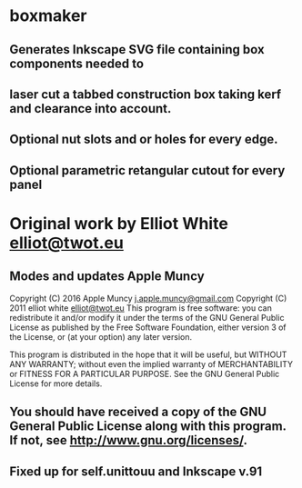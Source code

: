 boxmaker
===
Generates Inkscape SVG file containing box components needed to
---
laser cut a tabbed construction box taking kerf and clearance into account.
---
Optional nut slots and or holes for every edge.
---
Optional parametric retangular cutout for every panel 
---
Original work by Elliot White   elliot@twot.eu
===
Modes and updates Apple Muncy 
---
Copyright (C) 2016 Apple Muncy    j.apple.muncy@gmail.com
Copyright (C) 2011 elliot white   elliot@twot.eu
This program is free software: you can redistribute it and/or modify
it under the terms of the GNU General Public License as published by
the Free Software Foundation, either version 3 of the License, or
(at your option) any later version.

This program is distributed in the hope that it will be useful,
but WITHOUT ANY WARRANTY; without even the implied warranty of
MERCHANTABILITY or FITNESS FOR A PARTICULAR PURPOSE.  See the
GNU General Public License for more details.

You should have received a copy of the GNU General Public License
along with this program.  If not, see <http://www.gnu.org/licenses/>.
---
Fixed up for self.unittouu and Inkscape v.91
---
